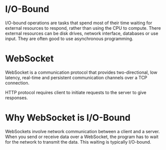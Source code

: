 # I/O-Bound

I/O-bound operations are tasks that spend most of their time waiting for external resources to respond, rather than using the CPU to compute. There external resources can be disk drives, network interface, databases or use input. They are often good to use asynchronous programming.



# WebSocket

WebSocket is a communication protocol that provides two-directional, low latency, real-time and persistent communication channels over a TCP connection. 

HTTP protocol requires client to initiate requests to the server to give responses.



# Why WebSocket is I/O-Bound

WebSockets involve network communication between a client and a server. When you send or receive data over a WebSocket, the program has to wait for the network to transmit the data. This waiting is typically I/O-bound.